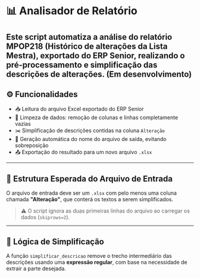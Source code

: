 # 📊 Analisador de Relatório

Este script automatiza a análise do relatório **MPOP218** (Histórico de alterações da Lista Mestra), exportado do **ERP Senior**, realizando o pré-processamento e simplificação das descrições de alterações.
(Em desenvolvimento)
---

## ⚙️ Funcionalidades

- 📥 Leitura do arquivo Excel exportado do ERP Senior
- 🧹 Limpeza de dados: remoção de colunas e linhas completamente vazias
- ✂️ Simplificação de descrições contidas na coluna `Alteração`
- 📁 Geração automática do nome do arquivo de saída, evitando sobreposição
- 📤 Exportação do resultado para um novo arquivo `.xlsx`

---

## 📁 Estrutura Esperada do Arquivo de Entrada

O arquivo de entrada deve ser um `.xlsx` com pelo menos uma coluna chamada **"Alteração"**, que conterá os textos a serem simplificados.

> ⚠️ O script ignora as duas primeiras linhas do arquivo ao carregar os dados (`skiprows=2`).

---

## 🧠 Lógica de Simplificação

A função `simplificar_descricao` remove o trecho intermediário das descrições usando uma **expressão regular**, com base na necessidade de extrair a parte desejada.
